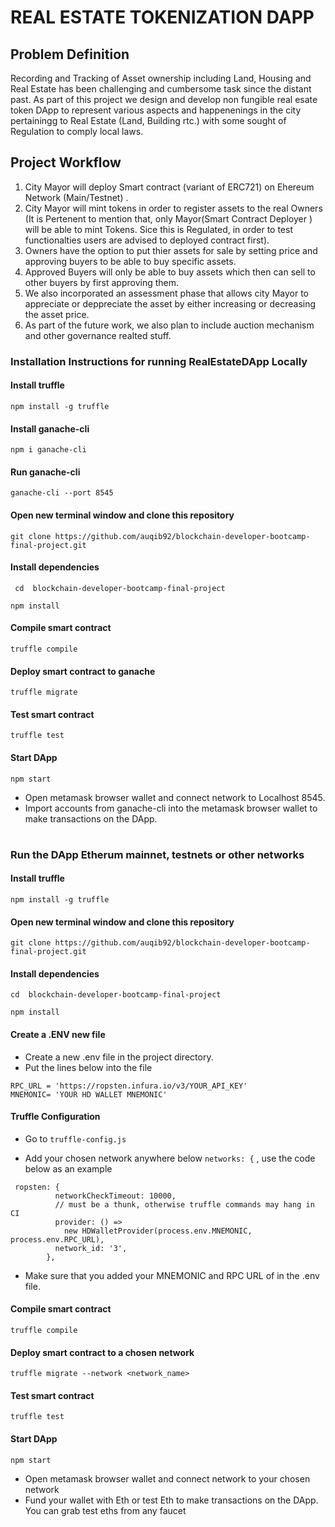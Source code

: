 # REAL ESTATE TOKENIZATION DAPP
## Problem Definition
Recording and Tracking of Asset ownership  including Land, Housing and Real Estate has been challenging and cumbersome task since the distant past. As part of this project we design and develop non fungible real esate token DApp to represent various aspects and happenenings in the city pertainingg to Real Estate (Land, Building rtc.) with some sought of Regulation to comply local laws.

## Project Workflow

 1. City Mayor will deploy Smart contract (variant of ERC721)  on Ehereum Network (Main/Testnet) .
 2. City Mayor will  mint tokens in order to register assets to the real  Owners (It is Pertenent to mention that, only Mayor(Smart Contract Deployer ) will be able to mint Tokens. Sice this is Regulated, in order to test functionalties users are advised to deployed contract first).
 3. Owners have the option to put thier assets for sale by setting price and approving buyers to be able to buy specific assets.
 3. Approved Buyers will only be able to buy assets which then can sell to other buyers by first approving them.   
 3. We also incorporated an assessment phase that allows city Mayor to appreciate or deppreciate the asset by either increasing or decreasing the asset price.
 4. As part of the future work, we also plan to include  auction mechanism and other governance realted stuff.
### Installation Instructions for running  RealEstateDApp Locally
#### Install truffle
```
npm install -g truffle
```
#### Install ganache-cli
```
npm i ganache-cli
```
#### Run ganache-cli
```
ganache-cli --port 8545
```
#### Open new terminal window and clone this repository
```
git clone https://github.com/auqib92/blockchain-developer-bootcamp-final-project.git
```
#### Install dependencies


```
 cd  blockchain-developer-bootcamp-final-project

 ```
```
npm install
```
#### Compile smart contract
```
truffle compile
```
#### Deploy smart contract to ganache
```
truffle migrate
```
#### Test smart contract
```
truffle test
```
#### Start DApp
```
npm start
```
- Open metamask browser wallet and connect network to Localhost 8545.
- Import accounts from ganache-cli into the metamask browser wallet to make transactions on the DApp.


#

### Run the DApp Etherum mainnet, testnets or other networks
#### Install truffle
```
npm install -g truffle
```

#### Open new terminal window and clone this repository
```
git clone https://github.com/auqib92/blockchain-developer-bootcamp-final-project.git
```
#### Install dependencies
```
cd  blockchain-developer-bootcamp-final-project

```
```
npm install
```
#### Create a .ENV new file
 - Create a new .env file in the project directory.
 - Put the lines below into the file 
```
RPC_URL = 'https://ropsten.infura.io/v3/YOUR_API_KEY'
MNEMONIC= 'YOUR HD WALLET MNEMONIC'

```

#### Truffle Configuration
  - Go to ``truffle-config.js``  
  * Add your chosen network anywhere below ``networks: {`` , use the code below as an example 
  ```
   ropsten: {
            networkCheckTimeout: 10000,
            // must be a thunk, otherwise truffle commands may hang in CI
            provider: () =>
              new HDWalletProvider(process.env.MNEMONIC, process.env.RPC_URL),
            network_id: '3',
          },
  ```

  - Make sure that you added your MNEMONIC and RPC URL of in the .env file.
#### Compile smart contract
```
truffle compile
```
#### Deploy smart contract to a chosen network
```
truffle migrate --network <network_name>
```
#### Test smart contract
```
truffle test
```
#### Start DApp
```
npm start
```
- Open metamask browser wallet and connect network to your chosen network
- Fund your wallet with Eth or test Eth   to make transactions on the DApp. You can grab test eths from any faucet
#
